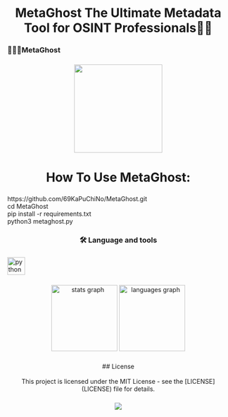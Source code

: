 <h1 align="center">MetaGhost The Ultimate Metadata Tool for OSINT Professionals🕵🏻</h1>

###

<h3 align="left">👨🏻‍💻MetaGhost</h3>

###

<div align="center">
  <img height="200" src="https://s10.gifyu.com/images/SrCCv.gif"  />
</div>

###

<h1 align="center">How To Use MetaGhost:</h1>

###

<p align="left">https://github.com/69KaPuChiNo/MetaGhost.git<br>cd MetaGhost<br>pip install -r requirements.txt<br>python3 metaghost.py</p>

###

<h3 align="center">🛠 Language and tools</h3>

###

<div align="left">
  <img src="https://cdn.jsdelivr.net/gh/devicons/devicon/icons/python/python-original.svg" height="40" alt="python logo"  />
</div>

###

<div align="center">
  <img src="https://github-readme-stats.vercel.app/api?username=69KaPuChiNo&hide_title=false&hide_rank=false&show_icons=true&include_all_commits=true&count_private=true&disable_animations=false&theme=dracula&locale=en&hide_border=false&order=1" height="150" alt="stats graph"  />
  <img src="https://github-readme-stats.vercel.app/api/top-langs?username=69KaPuChiNo&locale=en&hide_title=false&layout=compact&card_width=320&langs_count=5&theme=dracula&hide_border=false&order=2" height="150" alt="languages graph"  />
</div>

###

<p align="center">## License<br><br>This project is licensed under the MIT License - see the [LICENSE](LICENSE) file for details.</p>

###

<div align="center">
  <img src="https://profile-counter.glitch.me/69KaPuChiNo/count.svg?"  />
</div>

###
